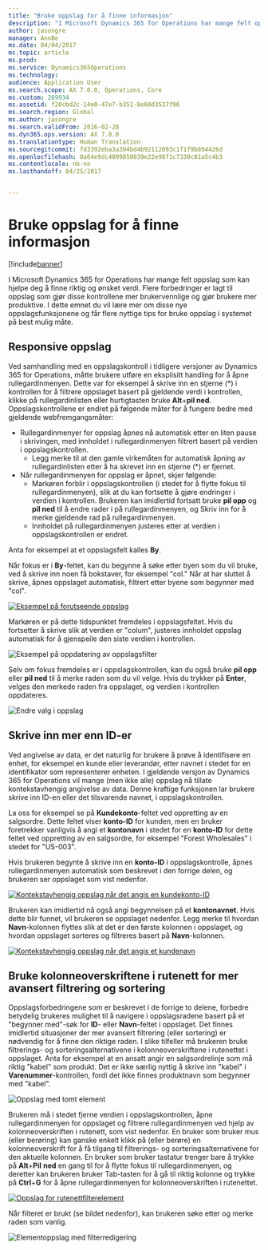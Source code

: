 ```yaml
---
title: "Bruke oppslag for å finne informasjon"
description: "I Microsoft Dynamics 365 for Operations har mange felt oppslag som kan hjelpe deg å finne riktig og ønsket verdi. Flere forbedringer er lagt til oppslag som gjør disse kontrollene mer brukervennlige og gjør brukere mer produktive. I dette emnet du vil lære mer om disse nye oppslagsfunksjonene og får flere nyttige tips for bruke oppslag i systemet på best mulig måte."
author: jasongre
manager: AnnBe
ms.date: 04/04/2017
ms.topic: article
ms.prod: 
ms.service: Dynamics365Operations
ms.technology: 
audience: Application User
ms.search.scope: AX 7.0.0, Operations, Core
ms.custom: 269934
ms.assetid: f20cbd2c-14e0-47e7-b351-8e60d3537f96
ms.search.region: Global
ms.author: jasongre
ms.search.validFrom: 2016-02-28
ms.dyn365.ops.version: AX 7.0.0
ms.translationtype: Human Translation
ms.sourcegitcommit: fd3392eba3a394bd4b92112093c1f1f9b894426d
ms.openlocfilehash: 0a64e9dc4009850039e22e98f1c7330c81a5c4b3
ms.contentlocale: nb-no
ms.lasthandoff: 04/25/2017


---
```


# <a name="use-lookups-to-find-information"></a>Bruke oppslag for å finne informasjon

[!include[banner](../includes/banner.md)]


I Microsoft Dynamics 365 for Operations har mange felt oppslag som kan hjelpe deg å finne riktig og ønsket verdi. Flere forbedringer er lagt til oppslag som gjør disse kontrollene mer brukervennlige og gjør brukere mer produktive. I dette emnet du vil lære mer om disse nye oppslagsfunksjonene og får flere nyttige tips for bruke oppslag i systemet på best mulig måte.  

<a name="responsive-lookups"></a>Responsive oppslag
------------------

Ved samhandling med en oppslagskontroll i tidligere versjoner av Dynamics 365 for Operations, måtte brukere utføre en eksplisitt handling for å åpne rullegardinmenyen. Dette var for eksempel å skrive inn en stjerne (\*) i kontrollen for å filtrere oppslaget basert på gjeldende verdi i kontrollen, klikke på rullegardinlisten eller hurtigtasten bruke **Alt**+**pil ned**. Oppslagskontrollene er endret på følgende måter for å fungere bedre med gjeldende webfremgangsmåter:

-   Rullegardinmenyer for oppslag åpnes nå automatisk etter en liten pause i skrivingen, med innholdet i rullegardinmenyen filtrert basert på verdien i oppslagskontrollen.
    -   Legg merke til at den gamle virkemåten for automatisk åpning av rullegardinlisten etter å ha skrevet inn en stjerne (\*) er fjernet.
-   Når rullegardinmenyen for oppslag er åpnet, skjer følgende:
    -   Markøren forblir i oppslagskontrollen (i stedet for å flytte fokus til rullegardinmenyen), slik at du kan fortsette å gjøre endringer i verdien i kontrollen. Brukeren kan imidlertid fortsatt bruke **pil opp** og **pil ned** til å endre rader i på rullegardinmenyen, og Skriv inn for å merke gjeldende rad på rullegardinmenyen.
    -   Innholdet på rullegardinmenyen justeres etter at verdien i oppslagskontrollen er endret.

Anta for eksempel at et oppslagsfelt kalles **By**. 

Når fokus er i **By**-feltet, kan du begynne å søke etter byen som du vil bruke, ved å skrive inn noen få bokstaver, for eksempel "col."  Når at har sluttet å skrive, åpnes oppslaget automatisk, filtrert etter byene som begynner med "col". 

[![Eksempel på forutseende oppslag](./media/typeaheadlookupexample.png)](./media/typeaheadlookupexample.png) 

Markøren er på dette tidspunktet fremdeles i oppslagsfeltet. Hvis du fortsetter å skrive slik at verdien er "colum", justeres innholdet oppslag automatisk for å gjenspeile den siste verdien i kontrollen. 

![Eksempel på oppdatering av oppslagsfilter](./media/updatefilterlookupexample.png) 

Selv om fokus fremdeles er i oppslagskontrollen, kan du også bruke **pil opp** eller **pil ned** til å merke raden som du vil velge. Hvis du trykker på **Enter**, velges den merkede raden fra oppslaget, og verdien i kontrollen oppdateres. 

![Endre valg i oppslag](./media/changingselectionlookup.png)

## <a name="typing-in-more-than-ids"></a>Skrive inn mer enn ID-er
Ved angivelse av data, er det naturlig for brukere å prøve å identifisere en enhet, for eksempel en kunde eller leverandør, etter navnet i stedet for en identifikator som representerer enheten. I gjeldende versjon av Dynamics 365 for Operations vil mange (men ikke alle) oppslag nå tillate kontekstavhengig angivelse av data. Denne kraftige funksjonen lar brukere skrive inn ID-en eller det tilsvarende navnet, i oppslagskontrollen. 

La oss for eksempel se på **Kundekonto**-feltet ved oppretting av en salgsordre. Dette feltet viser **konto-ID** for kunden, men en bruker foretrekker vanligvis å angi et **kontonavn** i stedet for en **konto-ID** for dette feltet ved oppretting av en salgsordre, for eksempel "Forest Wholesales" i stedet for "US-003".

Hvis brukeren begynte å skrive inn en **konto-ID** i oppslagskontrolle, åpnes rullegardinmenyen automatisk som beskrevet i den forrige delen, og brukeren ser oppslaget som vist nedenfor.

[![Kontekstavhengig oppslag når det angis en kundekonto-ID](./media/howtocontextuallookups-1.png)](./media/howtocontextuallookups-1.png)

Brukeren kan imidlertid nå også angi begynnelsen på et **kontonavnet**. Hvis dette blir funnet, vil brukeren se oppslaget nedenfor. Legg merke til hvordan **Navn**-kolonnen flyttes slik at det er den første kolonnen i oppslaget, og hvordan oppslaget sorteres og filtreres basert på **Navn**-kolonnen.

[![Kontekstavhengig oppslag når det angis et kundenavn](./media/howtocontextuallookups-2.png)](./media/howtocontextuallookups-2.png)

## <a name="using-grid-column-headers-for-more-advanced-filtering-and-sorting"></a>Bruke kolonneoverskriftene i rutenett for mer avansert filtrering og sortering
Oppslagsforbedringene som er beskrevet i de forrige to delene, forbedre betydelig brukeres mulighet til å navigere i oppslagsradene basert på et "begynner med"-søk for **ID**- eller **Navn**-feltet i oppslaget. Det finnes imidlertid situasjoner der mer avansert filtrering (eller sortering) er nødvendig for å finne den riktige raden. I slike tilfeller må brukeren bruke filtrerings- og sorteringsalternativene i kolonneoverskriftene i rutenettet i oppslaget. Anta for eksempel at en ansatt angir en salgsordrelinje som må riktig "kabel" som produkt. Det er ikke særlig nyttig å skrive inn "kabel" i **Varenummer**-kontrollen, fordi det ikke finnes produktnavn som begynner med "kabel". 

![Oppslag med tomt element](./media/emptyitemlookup.png) 

Brukeren må i stedet fjerne verdien i oppslagskontrollen, åpne rullegardinmenyen for oppslaget og filtrere rullegardinmenyen ved hjelp av kolonneoverskriften i rutenett, som vist nedenfor. En bruker som bruker mus (eller berøring) kan ganske enkelt klikk på (eller berøre) en kolonneoverskrift for å få tilgang til filtrerings- og sorteringsalternativene for den aktuelle kolonnen. En bruker som bruker tastatur trenger bare å trykke på **Alt**+**Pil** **ned** en gang til for å flytte fokus til rullegardinmenyen, og deretter kan brukeren bruker Tab-tasten for å gå til riktig kolonne og trykke på **Ctrl**+**G** for å åpne rullegardinmenyen for kolonneoverskriften i rutenettet. 

[![Oppslag for rutenettfilterelement](./media/gridfilteritemlookup.png)](./media/gridfilteritemlookup.png) 

Når filteret er brukt (se bildet nedenfor), kan brukeren søke etter og merke raden som vanlig. 

![Elementoppslag med filterredigering](./media/filtereditemlookup.png)





